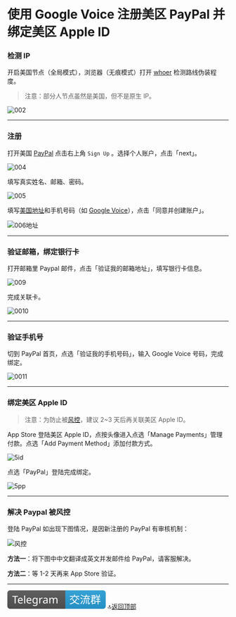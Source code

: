 # 使用 Google Voice 注册美区 PayPal 并绑定美区 Apple ID

### 检测 IP

开启美国节点（全局模式），浏览器（无痕模式）打开 [whoer](https://whoer.net) 检测路线伪装程度。

> 注意：部分人节点虽然是美国，但不是原生 IP。

![002](https://tva2.sinaimg.cn/large/008eZBHKly1gow2c9s9lzj31vw18ywi2.jpg)



---

### 注册

打开美国 [PayPal](https://www.paypal.com/us/webapps/mpp/home) 点击右上角 `Sign Up` 。选择个人账户，点击「next」。

![004](https://tva1.sinaimg.cn/large/008eZBHKly1gow2diyd1gj30zy0lq45m.jpg)

填写真实姓名、邮箱、密码。

![005](https://tva3.sinaimg.cn/large/008eZBHKly1gow2sff5jgj30zy0oajs5.jpg)

填写[美国地址](https://www.fakeaddressgenerator.com/Random_Address/US_California)和手机号码（如 [Google Voice](https://github.com/liuour/GoogleVoice)），点击「同意并创建账户」。

![006地址](https://tvax2.sinaimg.cn/large/008eZBHKly1gow2e6gcdqj30zj0rzta4.jpg)

---

### 验证邮箱，绑定银行卡

打开邮箱里 Paypal 邮件，点击「验证我的邮箱地址」，填写银行卡信息。

![009](https://tvax2.sinaimg.cn/large/008eZBHKly1gow2echem3j30zy0mhaal.jpg)

完成关联卡。

![0010](https://tva4.sinaimg.cn/large/008eZBHKly1gow2ekhr7kj31zw11madb.jpg)

---

### 验证手机号

切到 PayPal 首页，点选「验证我的手机号码」，输入 Google Voice 号码，完成绑定。

![0011](https://tvax1.sinaimg.cn/large/008eZBHKly1gow2eqlz3dj30zy0hnwfp.jpg)

---

### 绑定美区 Apple ID

> 注意：为防止被[风控](#解决绑定-apple-id-被风控)，建议 2~3 天后再关联美区 Apple ID。

App Store 登陆美区 Apple ID，点按头像进入点选「Manage Payments」管理付款。点选「Add Payment Method」添加付款方式。

![5id](https://tvax4.sinaimg.cn/large/008eZBHKly1gow2f51vutj315q0hijsd.jpg)

点选「PayPal」登陆完成绑定。

![5pp](https://tva1.sinaimg.cn/large/008eZBHKly1gow2fa5dhgj315q0gudgy.jpg)

---

### 解决 Paypal 被风控

登陆 PayPal 如出现下图情况，是因新注册的 PayPal 有审核机制：

![风控](https://tvax3.sinaimg.cn/large/008eZBHKly1gow2ffvlbkj315q0gg3z0.jpg)

**方法一**：将下图中中文翻译成英文并发邮件给 PayPal，请客服解决。

**方法二**：等 1-2 天再来 App Store 验证。

---

[![Telegram交流群](https://raw.githubusercontent.com/liuour/SVG/aee8b7c77bb0aff2171f5c4b11caba849fc90768/Telegram.svg)](https://t.me/Apple_CHN) 🔝[返回顶部](#检测-ip)

